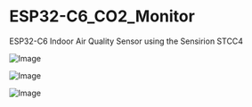 # ESP32-C6_CO2_Monitor
ESP32-C6 Indoor Air Quality Sensor using the Sensirion STCC4

![Image](https://github.com/user-attachments/assets/6e485b48-bdf8-4c9a-a6b3-adab1874f1a9)

![Image](https://github.com/user-attachments/assets/96d416f5-c9a1-4436-8bf4-bc05155758c5)

![Image](https://github.com/user-attachments/assets/72068511-5802-4c6e-9ea5-93395581b8e4)
